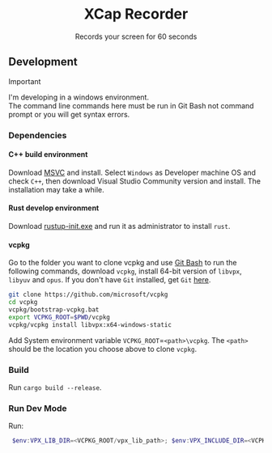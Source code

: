 <div align="center">
 
# XCap Recorder

Records your screen for 60 seconds

</div>

## Development

> [!IMPORTANT]
> I'm developing in a windows environment.<br>
> The command line commands here must be run in Git Bash not command prompt or you will get syntax errors.

### Dependencies

#### C++ build environment

Download [MSVC](https://visualstudio.microsoft.com/) and install.
Select `Windows` as Developer machine OS and check `C++`, then download Visual Studio Community version and install. The installation may take a while.

#### Rust develop environment

Download [rustup-init.exe](https://static.rust-lang.org/rustup/dist/x86_64-pc-windows-msvc/rustup-init.exe) and run it as administrator to install `rust`.

#### vcpkg

Go to the folder you want to clone vcpkg and use [Git Bash](https://git-scm.com/download/win) to run the following commands, download `vcpkg`, install 64-bit version of `libvpx`, `libyuv` and `opus`.
If you don't have `Git` installed, get `Git` [here](https://git-scm.com/download/win).

```bash
git clone https://github.com/microsoft/vcpkg
cd vcpkg
vcpkg/bootstrap-vcpkg.bat
export VCPKG_ROOT=$PWD/vcpkg
vcpkg/vcpkg install libvpx:x64-windows-static
```

Add System environment variable `VCPKG_ROOT`=`<path>\vcpkg`. The `<path>` should be the location you choose above to clone `vcpkg`.

### Build

Run `cargo build --release`.

### Run Dev Mode

Run:

```PowerShell
 $env:VPX_LIB_DIR=<VCPKG_ROOT/vpx_lib_path>; $env:VPX_INCLUDE_DIR=<VCPKG_ROOT/vpx_include_path>; $env:VPX_VERSION=<found_in_control_file_from_vpx_static>; cargo run
```
